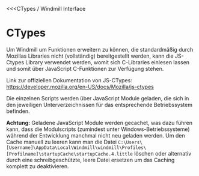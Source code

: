 <<<CTypes / Windmill Interface
# CTypes

Um Windmill um Funktionen erweitern zu können, die standardmäßig durch Mozillas Libraries nicht (vollständig) bereitgestellt werden, kann die JS-Ctypes Library verwendet werden, womit sich C-Libraries einlesen lassen und somit über JavaScript C-Funktionen zur Verfügung stehen.

Link zur offiziellen Dokumentation von JS-CTypes: https://developer.mozilla.org/en-US/docs/Mozilla/js-ctypes

Die einzelnen Scripts werden über JavaScript Module geladen, die sich in den jeweiligen Unterverzeichnissen für das entsprechende Betriebssystem befinden.

**Achtung:** Geladene JavaScript Module werden gecachet, was dazu führen kann, dass die Modulscripts (zumindest unter Windows-Betriebssysteme) während der Entwicklung manchmal nicht neu geladen werden.
Um den Cache manuell zu leeren kann man die Datei ```C:\Users\[Username]\AppData\Local\Windmill\windmill\Profiles\[Profilname]\startupCache\startupCache.4.little``` löschen oder alternativ durch eine schreibgeschützte, leere Datei ersetzen um das Caching komplett zu deaktivieren.
